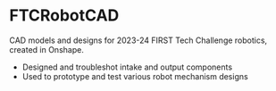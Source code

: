 # FTCRobotCAD
CAD models and designs for 2023-24 FIRST Tech Challenge robotics, created in Onshape.

- Designed and troubleshot intake and output components
- Used to prototype and test various robot mechanism designs
